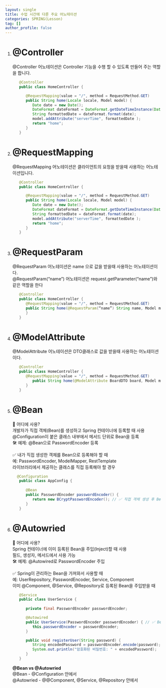 ```yaml
---
layout: single
title: 수업 시간에 다룬 주요 어노테이션
categories: SPRING(Lesson)
tag: []
author_profile: false
---
```

 
1. # @Controller
   @Controller 어노테이션은 Controller 기능을 수행 할 수 있도록 만들어 주는 역할을 합니다.   

   ```java
      @Controller
      public class HomeController {

         @RequestMapping(value = "/", method = RequestMethod.GET)
         public String home(Locale locale, Model model) {
            Date date = new Date();
            DateFormat dateFormat = DateFormat.getDateTimeInstance(DateFormat.LONG, DateFormat.LONG, locale);
            String formattedDate = dateFormat.format(date);
            model.addAttribute("serverTime", formattedDate );
            return "home";
         }
      }
   ```

1. # @RequestMapping
   @RequestMapping 어노테이션은 클라이언트의 요청을 받을때 사용하는 어노테이션입니다.   

   ```java
      @Controller
      public class HomeController {

         @RequestMapping(value = "/", method = RequestMethod.GET)
         public String home(Locale locale, Model model) {
            Date date = new Date();
            DateFormat dateFormat = DateFormat.getDateTimeInstance(DateFormat.LONG, DateFormat.LONG, locale);
            String formattedDate = dateFormat.format(date);
            model.addAttribute("serverTime", formattedDate );
            return "home";
         }
      }
   ```

1. # @RequestParam
   @RequestParam 어노테이션은 name 으로 값을 받을때 사용하는 어노테이션이다.   
   @RequestParam(“name”) 어노테이션은 request.getParameter(“name”)와 같은 역할을 한다   

   ```java
      @Controller
      public class HomeController {
         @RequestMapping(value = "/", method = RequestMethod.GET)
         public String home(@RequestParam(“name”) String name, Model model) {
         }
      }
   ```

1. # @ModelAttribute
   @ModelAttribute 어노테이션은 DTO클래스로 값을 받을때 사용하는 어노테이션이다.

   ```java
      @Controller
      public class HomeController {
         @RequestMapping(value = "/", method = RequestMethod.GET)
            public String home(@ModelAttribute BoardDTO board, Model model) {
         }
      }
   ```

1. # @Bean
   📌 어디에 사용?   
   개발자가 직접 객체(Bean)를 생성하고 Spring 컨테이너에 등록할 때 사용   
   @Configuration이 붙은 클래스 내부에서 메서드 단위로 Bean을 등록   
   🛠 예제: @Bean으로 PasswordEncoder 등록   

   ✅ 내가 직접 생성한 객체를 Bean으로 등록해야 할 때   
   예: PasswordEncoder, ModelMapper, RestTemplate   
   라이브러리에서 제공하는 클래스를 직접 등록해야 할 경우   

   ```java
     @Configuration
      public class AppConfig {
         
         @Bean
         public PasswordEncoder passwordEncoder() {
            return new BCryptPasswordEncoder(); // ✅ 직접 객체 생성 후 Bean 등록
         }
      }
   ```

1. # @Autowried
   📌 어디에 사용?   
   Spring 컨테이너에 이미 등록된 Bean을 주입(Inject)할 때 사용   
   필드, 생성자, 메서드에서 사용 가능   
   🛠 예제: @Autowired로 PasswordEncoder 주입   
   
   ✅ Spring이 관리하는 Bean을 가져와서 사용할 때    
   예: UserRepository, PasswordEncoder, Service, Component   
   이미 @Component, @Service, @Repository로 등록된 Bean을 주입받을 때   

   ```java
      @Service
      public class UserService {
         
         private final PasswordEncoder passwordEncoder;

         @Autowired
         public UserService(PasswordEncoder passwordEncoder) { // ✅ Bean을 주입받음
            this.passwordEncoder = passwordEncoder;
         }

         public void registerUser(String password) {
            String encodedPassword = passwordEncoder.encode(password);
            System.out.println("암호화된 비밀번호: " + encodedPassword);
         }
      }
   ```

   __@Bean vs @Autowried__   
   @Bean - @Configuration 안에서   
   @Autowried - @@Component, @Service, @Repository 안에서   